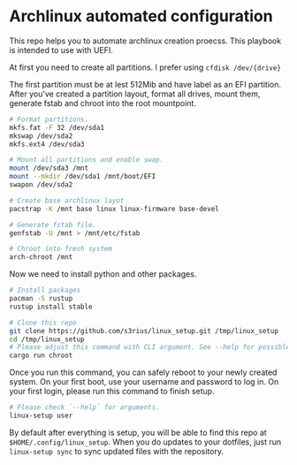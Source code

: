 # Archlinux automated configuration

This repo helps you to automate archlinux creation proecss.
This playbook is intended to use with UEFI.

At first you need to create all partitions.
I prefer using `cfdisk /dev/{drive}`

The first partition must be at lest 512Mib and have label as an EFI partition.
After you've created a partition layout, format all drives, mount them, generate fstab and chroot into the root mountpoint.

```bash
# Format partitions.
mkfs.fat -F 32 /dev/sda1
mkswap /dev/sda2
mkfs.ext4 /dev/sda3

# Mount all partitions and enable swap.
mount /dev/sda3 /mnt
mount --mkdir /dev/sda1 /mnt/boot/EFI
swapon /dev/sda2

# Create base archlinux layot
pacstrap -K /mnt base linux linux-firmware base-devel

# Generate fstab file.
genfstab -U /mnt > /mnt/etc/fstab

# Chroot into fresh system
arch-chroot /mnt
```

Now we need to install python and other packages. 

```bash
# Install packages
pacman -S rustup
rustup install stable

# Clone this repo
git clone https://github.com/s3rius/linux_setup.git /tmp/linux_setup
cd /tmp/linux_setup
# Please adjust this command with CLI argument. See --help for possible config values.
cargo run chroot
```

Once you run this command, you can safely reboot to your newly created system. On your first boot,
use your username and password to log in. On your first login, please run this command to finish setup.

```bash
# Please check `--help` for arguments.
linux-setup user
```

By default after everything is setup, you will be able to find this repo at `$HOME/.config/linux_setup`.
When you do updates to your dotfiles, just run `linux-setup sync` to sync updated files with the repository.
